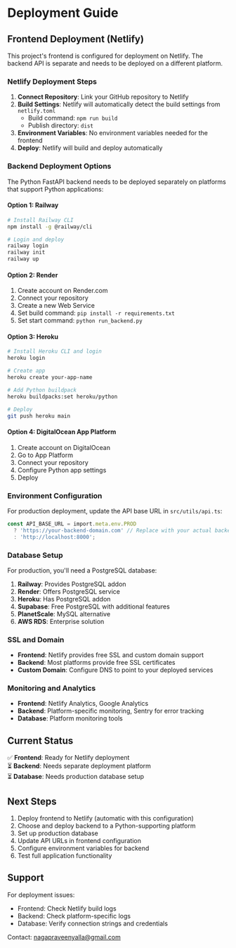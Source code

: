 # Deployment Guide

## Frontend Deployment (Netlify)

This project's frontend is configured for deployment on Netlify. The backend API is separate and needs to be deployed on a different platform.

### Netlify Deployment Steps

1. **Connect Repository**: Link your GitHub repository to Netlify
2. **Build Settings**: Netlify will automatically detect the build settings from `netlify.toml`
   - Build command: `npm run build`
   - Publish directory: `dist`
3. **Environment Variables**: No environment variables needed for the frontend
4. **Deploy**: Netlify will build and deploy automatically

### Backend Deployment Options

The Python FastAPI backend needs to be deployed separately on platforms that support Python applications:

#### Option 1: Railway
```bash
# Install Railway CLI
npm install -g @railway/cli

# Login and deploy
railway login
railway init
railway up
```

#### Option 2: Render
1. Create account on Render.com
2. Connect your repository
3. Create a new Web Service
4. Set build command: `pip install -r requirements.txt`
5. Set start command: `python run_backend.py`

#### Option 3: Heroku
```bash
# Install Heroku CLI and login
heroku login

# Create app
heroku create your-app-name

# Add Python buildpack
heroku buildpacks:set heroku/python

# Deploy
git push heroku main
```

#### Option 4: DigitalOcean App Platform
1. Create account on DigitalOcean
2. Go to App Platform
3. Connect your repository
4. Configure Python app settings
5. Deploy

### Environment Configuration

For production deployment, update the API base URL in `src/utils/api.ts`:

```typescript
const API_BASE_URL = import.meta.env.PROD 
  ? 'https://your-backend-domain.com' // Replace with your actual backend URL
  : 'http://localhost:8000';
```

### Database Setup

For production, you'll need a PostgreSQL database:

1. **Railway**: Provides PostgreSQL addon
2. **Render**: Offers PostgreSQL service
3. **Heroku**: Has PostgreSQL addon
4. **Supabase**: Free PostgreSQL with additional features
5. **PlanetScale**: MySQL alternative
6. **AWS RDS**: Enterprise solution

### SSL and Domain

- **Frontend**: Netlify provides free SSL and custom domain support
- **Backend**: Most platforms provide free SSL certificates
- **Custom Domain**: Configure DNS to point to your deployed services

### Monitoring and Analytics

- **Frontend**: Netlify Analytics, Google Analytics
- **Backend**: Platform-specific monitoring, Sentry for error tracking
- **Database**: Platform monitoring tools

## Current Status

✅ **Frontend**: Ready for Netlify deployment  
⏳ **Backend**: Needs separate deployment platform  
⏳ **Database**: Needs production database setup  

## Next Steps

1. Deploy frontend to Netlify (automatic with this configuration)
2. Choose and deploy backend to a Python-supporting platform
3. Set up production database
4. Update API URLs in frontend configuration
5. Configure environment variables for backend
6. Test full application functionality

## Support

For deployment issues:
- Frontend: Check Netlify build logs
- Backend: Check platform-specific logs
- Database: Verify connection strings and credentials

Contact: nagapraveenyalla@gmail.com